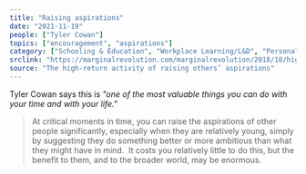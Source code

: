 ```yaml
---
title: "Raising aspirations"
date: "2021-11-19"
people: ["Tyler Cowan"]
topics: ["encouragement", "aspirations"]
category: ["Schooling & Education", "Workplace Learning/L&D", "Personal Learning"]
srclink: "https://marginalrevolution.com/marginalrevolution/2018/10/high-return-activity-raising-others-aspirations.html"
source: "The high-return activity of raising others’ aspirations"
---
```


Tyler Cowan says this is _"one of the most valuable things you can do with your time and with your life."_

>At critical moments in time, you can raise the aspirations of other people significantly, especially when they are relatively young, simply by suggesting they do something better or more ambitious than what they might have in mind.  It costs you relatively little to do this, but the benefit to them, and to the broader world, may be enormous.